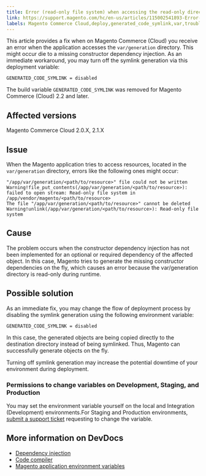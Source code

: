 ```yaml
---
title: Error (read-only file system) when accessing the read-only directory 'varorgeneration'
link: https://support.magento.com/hc/en-us/articles/115002541893-Error-read-only-file-system-when-accessing-the-read-only-directory-var-generation-
labels: Magento Commerce Cloud,deploy,generated_code_symlink,var,troubleshooting,var/generation
---
```


This article provides a fix when on Magento Commerce (Cloud) you receive an error when the application accesses the `` var/generation `` directory. This might occur die to a missing constructor dependency injection. As an immediate workaround, you may turn off the symlink generation via this deployment variable:

<pre><code class="language-clike">GENERATED_CODE_SYMLINK = disabled</code></pre>

<p class="warning">The build variable <code>GENERATED_CODE_SYMLINK</code> was removed for Magento Commerce (Cloud) 2.2 and later.</p>

## Affected versions

Magento Commerce Cloud 2.0.X, 2.1.X

## Issue

When the Magento application tries to access resources, located in the `` var/generation `` directory, errors like the following ones might occur:

<pre><code class="language-clike">"/app/var/generation/&lt;path/to/resource>" file could not be written Warning!file_put_contents(/app/var/generation/&lt;path/to/resource>): failed to open stream: Read-only file system in /app/vendor/magento/&lt;path/to/resource>
The file "/app/var/generation/&lt;path/to/resource>" cannot be deleted Warning!unlink(/app/var/generation/&lt;path/to/resource>): Read-only file system
</code></pre>

## Cause

The problem occurs when the constructor dependency injection has not been implemented for an optional or required dependency of the affected object. In this case, Magento tries to generate the missing constructor dependencies on the fly, which causes an error because the var/generation directory is read-only during runtime.

## Possible solution

As an immediate fix, you may change the flow of deployment process by disabling the symlink generation using the following environment variable:

<pre><code class="language-clike">GENERATED_CODE_SYMLINK = disabled</code></pre>

In this case, the generated objects are being copied directly to the destination directory instead of being symlinked. Thus, Magento can successfully generate objects on the fly.

<p class="warning">Turning off symlink generation may increase the potential downtime of your environment during deployment.</p>

### Permissions to change variables on Development, Staging, and Production

You may set the environment variable yourself on the local and Integration (Development) environments.For Staging and Production environments, [submit a support ticket](https://support.magento.com/hc/en-us/articles/360019088251) requesting to change the variable.

## More information on DevDocs

* [Dependency injection](http://devdocs.magento.com/guides/v2.2/extension-dev-guide/depend-inj.html)
* [Code compiler](http://devdocs.magento.com/guides/v2.2/config-guide/cli/config-cli-subcommands-compiler.html)
* [Magento application environment variables](http://devdocs.magento.com/guides/v2.2/cloud/env/environment-vars_magento.html)